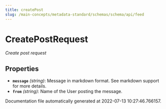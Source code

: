```yaml
---
title: createPost
slug: /main-concepts/metadata-standard/schemas/schema/api/feed
---
```


# CreatePostRequest

*Create post request*

## Properties

- **`message`** *(string)*: Message in markdown format. See markdown support for more details.
- **`from`** *(string)*: Name of the User posting the message.


Documentation file automatically generated at 2022-07-13 10:27:46.766157.
